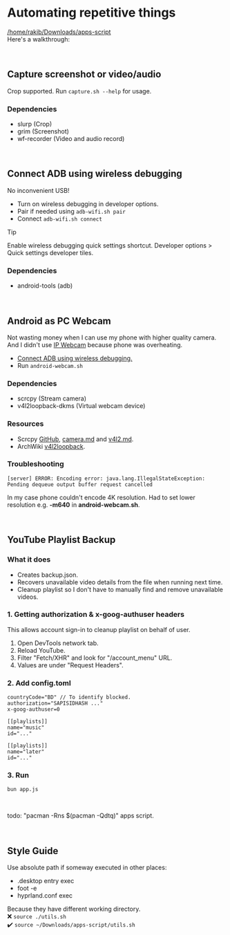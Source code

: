 # Automating repetitive things<br>

[/home/rakib/Downloads/apps-script](/home/rakib/Downloads/apps-script)<br>
Here's a walkthrough:

<br>

## Capture screenshot or video/audio

Crop supported. Run `capture.sh --help` for usage.

### Dependencies

- slurp (Crop)
- grim (Screenshot)
- wf-recorder (Video and audio record)

<br>

## Connect ADB using wireless debugging

No inconvenient USB!

- Turn on wireless debugging in developer options.
- Pair if needed using `adb-wifi.sh pair`
- Connect `adb-wifi.sh connect`

<!-- prettier-ignore -->
> [!TIP]
> Enable wireless debugging quick settings shortcut. Developer options > Quick settings developer tiles.

### Dependencies

- android-tools (adb)

<br>

## Android as PC Webcam

Not wasting money when I can use my phone with higher quality camera. And I didn't use [IP Webcam](https://play.google.com/store/apps/details?id=com.pas.webcam) because phone was overheating.

- [Connect ADB using wireless debugging.](#connect-adb-using-wireless-debugging)
- Run `android-webcam.sh`

### Dependencies

- scrcpy (Stream camera)
- v4l2loopback-dkms (Virtual webcam device)

### Resources

- Scrcpy [GitHub](https://github.com/Genymobile/scrcpy), [camera.md](https://github.com/Genymobile/scrcpy/blob/master/doc/camera.md) and [v4l2.md](https://github.com/Genymobile/scrcpy/blob/master/doc/v4l2.md).
- ArchWiki [v4l2loopback](https://wiki.archlinux.org/title/V4l2loopback).

### Troubleshooting

```
[server] ERROR: Encoding error: java.lang.IllegalStateException: Pending dequeue output buffer request cancelled
```

In my case phone couldn't encode 4K resolution. Had to set lower resolution e.g. **-m640** in **android-webcam.sh**.

<br>

## YouTube Playlist Backup

### What it does

- Creates backup.json.
- Recovers unavailable video details from the file when running next time.
- Cleanup playlist so I don't have to manually find and remove unavailable videos.

### 1. Getting authorization & x-goog-authuser headers

This allows account sign-in to cleanup playlist on behalf of user.

1. Open DevTools network tab.
2. Reload YouTube.
3. Filter "Fetch/XHR" and look for "/account_menu" URL.
4. Values are under "Request Headers".

### 2. Add config.toml

```
countryCode="BD" // To identify blocked.
authorization="SAPISIDHASH ..."
x-goog-authuser=0

[[playlists]]
name="music"
id="..."

[[playlists]]
name="later"
id="..."
```

### 3. Run

```
bun app.js
```

<br>

todo: "pacman -Rns $(pacman -Qdtq)" apps script.

<br>

## Style Guide

Use absolute path if someway executed in other places:

- .desktop entry exec
- foot -e
- hyprland.conf exec

Because they have different working directory.<br>
❌ `source ./utils.sh`<br>
✔️ `source ~/Downloads/apps-script/utils.sh`
